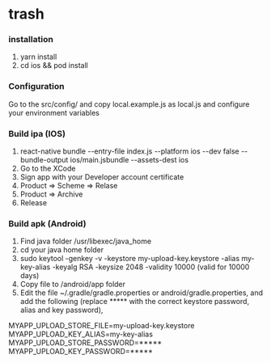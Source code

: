 # trash

### installation

1. yarn install
2. cd ios && pod install

### Configuration

Go to the src/config/ and copy local.example.js as local.js and configure your environment variables


### Build ipa (IOS)

1. react-native bundle --entry-file index.js --platform ios --dev false --bundle-output ios/main.jsbundle --assets-dest ios
2. Go to the XCode
3. Sign app with your Developer account certificate 
4. Product => Scheme => Relase
5. Product => Archive
6. Release

### Build apk (Android)

1. Find java folder /usr/libexec/java_home   
2. cd your java home folder
3. sudo keytool -genkey -v -keystore my-upload-key.keystore -alias my-key-alias -keyalg RSA -keysize 2048 -validity 10000
    (valid for 10000 days)
4. Copy file to /android/app folder
5. Edit the file ~/.gradle/gradle.properties or android/gradle.properties, and add the following (replace ***** with the correct keystore password, alias and key password),

MYAPP_UPLOAD_STORE_FILE=my-upload-key.keystore
MYAPP_UPLOAD_KEY_ALIAS=my-key-alias
MYAPP_UPLOAD_STORE_PASSWORD=*****
MYAPP_UPLOAD_KEY_PASSWORD=*****
